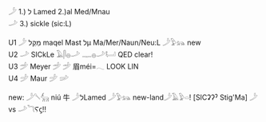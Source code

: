 𓌳 1.) ל Lamed 2.)al Med/Mnau  
𓌴 3.) sickle (sic:L)  

U1	𓌳 מַקֵּל maqel Mast לµ Ma/Mer/Naun/Neu:L 𓌳𓅱𓃬 new  
U2	𓌴 SICkLe  𓄿𓋴𓐍𓌴 𓊃𓐍𓌴𓂡 QED clear!  
U3  𓌵 Meyer  𓌵  𓌵  眉méi=𓂃    LOOK LIN  
U4  𓌶 Maur  𓌶    𓌷  

new: 𓌳𓌈𓃲 niú 牛 𓌳לLamed 𓌳𓅱𓃬  new-land𓌳𓄿𓅱𓏏! [SICʡʔˀ Stig'Ma] 𓌳 vs 𓌴𓆓Ⲋϛ!!  